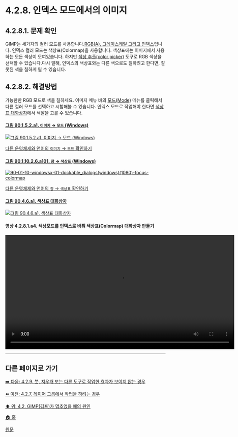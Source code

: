 # 4.2.8. 인덱스 모드에서의 이미지

## 4.2.8.1. 문제 확인
GIMP는 세가자의 컬러 모드를 사용합니다.[RGB(A), 그레이스케일 그리고 인덱스](./19-glossaryx-color-model.md)입니다. 인덱스 컬러 모드는 색상표(Colormap)을 사용합니다. 색상표에는 이미지에서 사용하는 모든 색상이 모여있습니다. 하지만 [색상 추출(color picker)](./14-05-03-color-picker.md) 도구로 RGB 색상을 선택할 수 있습니다.다시 말해, 인덱스의 색상표와는 다른 색으로도 칠하려고 한다면, 잘못된 색을 칠하게 될 수 있습니다.

## 4.2.8.2. 해결방법
가능한한 RGB 모드로 색을 칠하세요. 이미지 메뉴 바의 [모드(Mode)](./16-06-03-mode.md) 메뉴를 클릭해서 다른 컬러 모드를 선택하고 시험해볼 수 있습니다. 인덱스 모드로 작업해야 한다면 [색상표 대화상자](./15-02-04-colormap-dialog.md)에서 색깔을 고를 수 있습니다.

#### [그림 90.1.5.2.a1. `이미지` → `모드` (Windows)](https://wonder13662.github.io/gimp/2.10.36_ko/90-01-05-imagex-02-mode.html#%EA%B7%B8%EB%A6%BC-90152a1-%EC%9D%B4%EB%AF%B8%EC%A7%80--%EB%AA%A8%EB%93%9C-windows)
[![그림 90.1.5.2.a1. `이미지` → `모드` (Windows)](https://github.com/wonder13662/gimp/assets/15767104/97db94d4-9a8b-4ab5-9ab3-5e65da6737c7)](https://wonder13662.github.io/gimp/2.10.36_ko/90-01-05-imagex-02-mode.html#%EA%B7%B8%EB%A6%BC-90152a1-%EC%9D%B4%EB%AF%B8%EC%A7%80--%EB%AA%A8%EB%93%9C-windows)

[다른 운영체제와 언어의 `이미지` → `모드` 확인하기](./90-01-05-imagex-02-mode.md)

#### [그림 90.1.10.2.6.a101. `창` → `색상표` (Windows)](https://wonder13662.github.io/gimp/2.10.36_ko/90-01-10-windowsx-02-dockable_dialogsx-06-colormap.html#%EA%B7%B8%EB%A6%BC-9011026a101-%EC%B0%BD--%EC%83%89%EC%83%81%ED%91%9C-windows)
[![90-01-10-windowsx-01-dockable_dialogs(windows)(1080)-focus-colormap](https://github.com/wonder13662/gimp/assets/15767104/6bde90e9-1786-4537-8dc8-631d03c446db)](https://wonder13662.github.io/gimp/2.10.36_ko/90-01-10-windowsx-02-dockable_dialogsx-06-colormap.html#%EA%B7%B8%EB%A6%BC-9011026a101-%EC%B0%BD--%EC%83%89%EC%83%81%ED%91%9C-windows)

[다른 운영체제와 언어의 `창` → `색상표` 확인하기](./90-01-10-windowsx-02-dockable_dialogsx-06-colormap.md)

#### [그림 90.4.6.a1. 색상표 대화상자](https://wonder13662.github.io/gimp/2.10.36_ko/90-04-06-colormap.html#%EA%B7%B8%EB%A6%BC-9046a1-%EC%83%89%EC%83%81%ED%91%9C-%EB%8C%80%ED%99%94%EC%83%81%EC%9E%90)
[![그림 90.4.6.a1. 색상표 대화상자](https://github.com/wonder13662/gimp/assets/15767104/e6fff5e0-f875-48d7-9d55-71a8c40ab677)](https://wonder13662.github.io/gimp/2.10.36_ko/90-04-06-colormap.html#%EA%B7%B8%EB%A6%BC-9046a1-%EC%83%89%EC%83%81%ED%91%9C-%EB%8C%80%ED%99%94%EC%83%81%EC%9E%90)

#### 영상 4.2.8.1.a4. 색상모드를 인덱스로 바꿔 색상표(Colormap) 대화상자 만들기
<video controls="controls" width="720" environment="MacOS:Sonoma 14.2.1 GIMP 2.10.36" src="https://github.com/wonder13662/gimp/assets/15767104/e1b86121-19a0-4830-b091-c3a2db7e6d72"></video>

***

## 다른 페이지로 가기

[➡️ 다음: 4.2.9. 붓, 지우개 또는 다른 도구로 작업한 효과가 보이지 않는 경우](./04-02-09-no-visible-effect-when-trying-to-use-a-brush-eraser-or-other-tool.md)

[⬅️ 이전: 4.2.7. 레이어 그룹에서 작업을 하려는 경우](./04-02-07-you-are-trying-to-act-on-a-layer-group.md)

[⬆️ 위: 4.2. GIMP(김프)가 멈추었을 때의 원인](./04-02-00-common-causes-of-gimp-non-responsiveness.md)

[🏠 홈](./00-home.md)

[원문](https://docs.gimp.org/2.10/ko/gimp-stuck-indexed-mode.html)